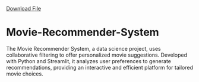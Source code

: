 [Download File](https://drive.google.com/file/d/13GjpJHK8J0iUwYwIcGK9a_mgBGOt7rZT/view?usp=drive_link)


# Movie-Recommender-System
The Movie Recommender System, a data science project, uses collaborative filtering to offer personalized movie suggestions. Developed with Python and Streamlit, it analyzes user preferences to generate recommendations, providing an interactive and efficient platform for tailored movie choices.
